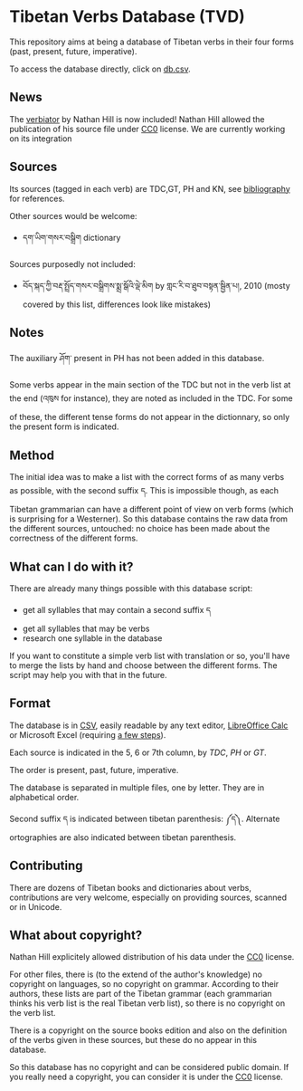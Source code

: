 # Tibetan Verbs Database (TVD)

This repository aims at being a database of Tibetan verbs in their four forms (past, present, future, imperative).

To access the database directly, click on [db.csv](db.csv).

## News

The [verbiator](verbinator.xml) by Nathan Hill is now included! Nathan Hill allowed the publication of his source file under [CC0](https://creativecommons.org/publicdomain/zero/1.0/deed) license. We are currently working on its integration

## Sources

Its sources (tagged in each verb) are TDC,GT, PH and KN, see [bibliography](https://github.com/eroux/tibetan-spellchecker/blob/master/doc/bibliography.md) for references.

Other sources would be welcome:

- དག་ཡིག་གསར་བསྒྲིག dictionary

Sources purposedly not included:

- བོད་སྐད་ཀྱི་བརྡ་སྤྲོད་གསར་བསྒྲིགས་སྨྲ་སྒོའི་ལྡེ་མིག by གླང་རི་བ་ཐུབ་བསྟན་སྦྱིན་པ།, 2010 (mosty covered by this list, differences look like mistakes)

## Notes

The auxiliary ཤོག་ present in PH has not been added in this database.

Some verbs appear in the main section of the TDC but not in the verb list at the end (འཁུས for instance), they are noted as included in the TDC. For some of these, the different tense forms do not appear in the dictionnary, so only the present form is indicated.

## Method

The initial idea was to make a list with the correct forms of as many verbs as possible, with the second suffix ད. This is impossible though, as each Tibetan grammarian can have a different point of view on verb forms (which is surprising for a Westerner). So this database contains the raw data from the different sources, untouched: no choice has been made about the correctness of the different forms.

## What can I do with it?

There are already many things possible with this database script:

- get all syllables that may contain a second suffix ད
- get all syllables that may be verbs
- research one syllable in the database

If you want to constitute a simple verb list with translation or so, you'll have to merge the lists by hand and choose between the different forms. The script may help you with that in the future.

## Format

The database is in [CSV](https://en.wikipedia.org/wiki/Comma-separated_values), easily readable by any text editor, [LibreOffice Calc](https://fr.libreoffice.org/download/libreoffice-fresh/) or Microsoft Excel (requiring [a few steps](https://www.itg.ias.edu/content/how-import-csv-file-uses-utf-8-character-encoding-0)).

Each source is indicated in the 5, 6 or 7th column, by *TDC*, *PH* or *GT*. 

The order is present, past, future, imperative.

The database is separated in multiple files, one by letter. They are in alphabetical order.

Second suffix ད is indicated between tibetan parenthesis: ༼ད༽. Alternate ortographies are also indicated between tibetan parenthesis.

## Contributing

There are dozens of Tibetan books and dictionaries about verbs, contributions are very welcome, especially on providing sources, scanned or in Unicode.

## What about copyright?

Nathan Hill explicitely allowed distribution of his data under the [CC0](https://creativecommons.org/publicdomain/zero/1.0/deed) license.

For other files, there is (to the extend of the author's knowledge) no copyright on languages, so no copyright on grammar. According to their authors, these lists are part of the Tibetan grammar (each grammarian thinks his verb list is the real Tibetan verb list), so there is no copyright on the verb list. 

There is a copyright on the source books edition and also on the definition of the verbs given in these sources, but these do no appear in this database.

So this database has no copyright and can be considered public domain. If you really need a copyright, you can consider it is under the [CC0](https://creativecommons.org/publicdomain/zero/1.0/deed) license.
